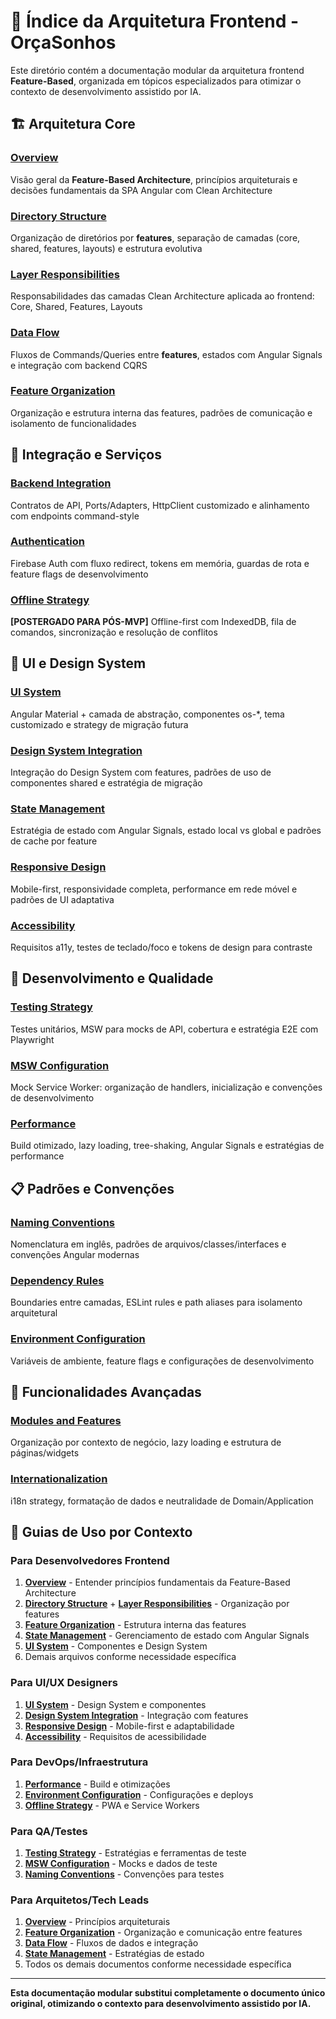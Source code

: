 # 🎯 Índice da Arquitetura Frontend - OrçaSonhos

Este diretório contém a documentação modular da arquitetura frontend **Feature-Based**, organizada em tópicos especializados para otimizar o contexto de desenvolvimento assistido por IA.

## 🏗️ Arquitetura Core

### **[Overview](./overview.md)**

Visão geral da **Feature-Based Architecture**, princípios arquiteturais e decisões fundamentais da SPA Angular com Clean Architecture

### **[Directory Structure](./directory-structure.md)**

Organização de diretórios por **features**, separação de camadas (core, shared, features, layouts) e estrutura evolutiva

### **[Layer Responsibilities](./layer-responsibilities.md)**

Responsabilidades das camadas Clean Architecture aplicada ao frontend: Core, Shared, Features, Layouts

### **[Data Flow](./data-flow.md)**

Fluxos de Commands/Queries entre **features**, estados com Angular Signals e integração com backend CQRS

### **[Feature Organization](./feature-organization.md)**

Organização e estrutura interna das features, padrões de comunicação e isolamento de funcionalidades

## 🔌 Integração e Serviços

### **[Backend Integration](./backend-integration.md)**

Contratos de API, Ports/Adapters, HttpClient customizado e alinhamento com endpoints command-style

### **[Authentication](./authentication.md)**

Firebase Auth com fluxo redirect, tokens em memória, guardas de rota e feature flags de desenvolvimento

### **[Offline Strategy](./offline-strategy.md)**

**[POSTERGADO PARA PÓS-MVP]** Offline-first com IndexedDB, fila de comandos, sincronização e resolução de conflitos

## 🎨 UI e Design System

### **[UI System](./ui-system.md)**

Angular Material + camada de abstração, componentes os-\*, tema customizado e strategy de migração futura

### **[Design System Integration](./design-system-integration.md)**

Integração do Design System com features, padrões de uso de componentes shared e estratégia de migração

### **[State Management](./state-management.md)**

Estratégia de estado com Angular Signals, estado local vs global e padrões de cache por feature

### **[Responsive Design](./responsive-design.md)**

Mobile-first, responsividade completa, performance em rede móvel e padrões de UI adaptativa

### **[Accessibility](./accessibility.md)**

Requisitos a11y, testes de teclado/foco e tokens de design para contraste

## 🧪 Desenvolvimento e Qualidade

### **[Testing Strategy](./testing-strategy.md)**

Testes unitários, MSW para mocks de API, cobertura e estratégia E2E com Playwright

### **[MSW Configuration](./msw-configuration.md)**

Mock Service Worker: organização de handlers, inicialização e convenções de desenvolvimento

### **[Performance](./performance.md)**

Build otimizado, lazy loading, tree-shaking, Angular Signals e estratégias de performance

## 📋 Padrões e Convenções

### **[Naming Conventions](./naming-conventions.md)**

Nomenclatura em inglês, padrões de arquivos/classes/interfaces e convenções Angular modernas

### **[Dependency Rules](./dependency-rules.md)**

Boundaries entre camadas, ESLint rules e path aliases para isolamento arquitetural

### **[Environment Configuration](./environment-configuration.md)**

Variáveis de ambiente, feature flags e configurações de desenvolvimento

## 🔄 Funcionalidades Avançadas

### **[Modules and Features](./modules-features.md)**

Organização por contexto de negócio, lazy loading e estrutura de páginas/widgets

### **[Internationalization](./internationalization.md)**

i18n strategy, formatação de dados e neutralidade de Domain/Application

## 📍 Guias de Uso por Contexto

### Para Desenvolvedores Frontend

1. **[Overview](./overview.md)** - Entender princípios fundamentais da Feature-Based Architecture
2. **[Directory Structure](./directory-structure.md)** + **[Layer Responsibilities](./layer-responsibilities.md)** - Organização por features
3. **[Feature Organization](./feature-organization.md)** - Estrutura interna das features
4. **[State Management](./state-management.md)** - Gerenciamento de estado com Angular Signals
5. **[UI System](./ui-system.md)** - Componentes e Design System
6. Demais arquivos conforme necessidade específica

### Para UI/UX Designers

1. **[UI System](./ui-system.md)** - Design System e componentes
2. **[Design System Integration](./design-system-integration.md)** - Integração com features
3. **[Responsive Design](./responsive-design.md)** - Mobile-first e adaptabilidade
4. **[Accessibility](./accessibility.md)** - Requisitos de acessibilidade

### Para DevOps/Infraestrutura

1. **[Performance](./performance.md)** - Build e otimizações
2. **[Environment Configuration](./environment-configuration.md)** - Configurações e deploys
3. **[Offline Strategy](./offline-strategy.md)** - PWA e Service Workers

### Para QA/Testes

1. **[Testing Strategy](./testing-strategy.md)** - Estratégias e ferramentas de teste
2. **[MSW Configuration](./msw-configuration.md)** - Mocks e dados de teste
3. **[Naming Conventions](./naming-conventions.md)** - Convenções para testes

### Para Arquitetos/Tech Leads

1. **[Overview](./overview.md)** - Princípios arquiteturais
2. **[Feature Organization](./feature-organization.md)** - Organização e comunicação entre features
3. **[Data Flow](./data-flow.md)** - Fluxos de dados e integração
4. **[State Management](./state-management.md)** - Estratégias de estado
5. Todos os demais documentos conforme necessidade específica

---

**Esta documentação modular substitui completamente o documento único original, otimizando o contexto para desenvolvimento assistido por IA.**
